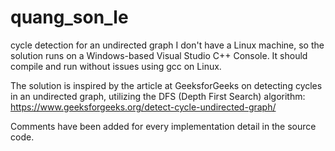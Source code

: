 # quang_son_le
cycle detection for an undirected graph
I don't have a Linux machine, so the solution runs on a Windows-based Visual Studio C++ Console. It should compile and run without issues using gcc on Linux.

The solution is inspired by the article at GeeksforGeeks on detecting cycles in an undirected graph, utilizing the DFS (Depth First Search) algorithm: https://www.geeksforgeeks.org/detect-cycle-undirected-graph/

Comments have been added for every implementation detail in the source code.
